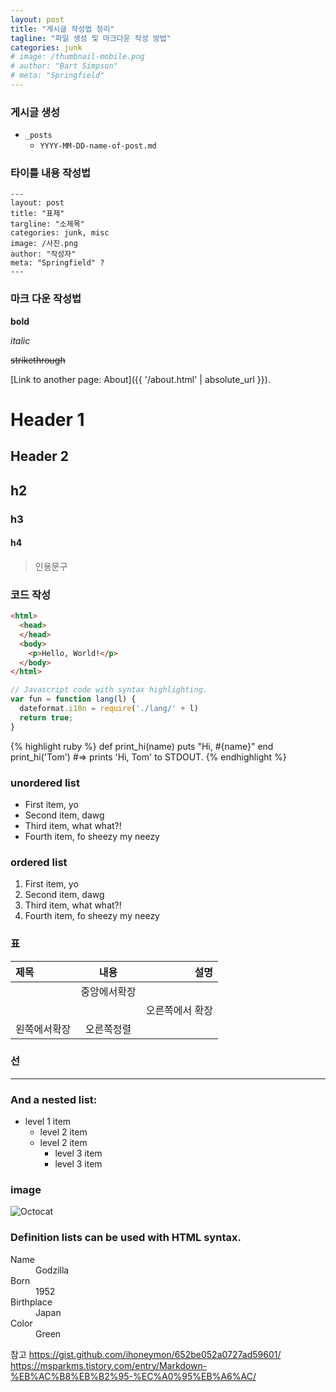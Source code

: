 ```yaml
---
layout: post
title: "게시글 작성법 정리"
tagline: "파일 생성 및 마크다운 작성 방법"
categories: junk
# image: /thumbnail-mobile.png
# author: "Bart Simpson"
# meta: "Springfield"
---
```





### 게시글 생성
* `_posts` 
  * `YYYY-MM-DD-name-of-post.md` 

### 타이틀 내용 작성법
```
---
layout: post
title: "표제"
targline: "소제목"
categories: junk, misc
image: /사진.png
author: "작성자"
meta: "Springfield" ?
---
```

### 마크 다운 작성법

**bold**

_italic_

~~strikethrough~~

[Link to another page: About]({{ '/about.html' | absolute_url }}).

# [](#header-1)Header 1

## [](#header-2)Header 2
## h2

### h3

####  h4

> 인용문구

### 코드 작성
```html
<html>
  <head>
  </head>
  <body>
    <p>Hello, World!</p>
  </body>
</html>
```

```js
// Javascript code with syntax highlighting.
var fun = function lang(l) {
  dateformat.i18n = require('./lang/' + l)
  return true;
}
```

{% highlight ruby %}
def print_hi(name)
  puts "Hi, #{name}"
end
print_hi('Tom')
#=> prints 'Hi, Tom' to STDOUT.
{% endhighlight %}

### unordered list
- First item, yo
- Second item, dawg
- Third item, what what?!
- Fourth item, fo sheezy my neezy

### ordered list
1. First item, yo
2. Second item, dawg
3. Third item, what what?!
4. Fourth item, fo sheezy my neezy

### 표

|제목|내용|설명|
|:---|:---:|---:|
||중앙에서확장||
|||오른쪽에서 확장|
|왼쪽에서확장|오른쪽정렬||

### 선
* * *

### And a nested list:

- level 1 item
  - level 2 item
  - level 2 item
    - level 3 item
    - level 3 item

### image
![Octocat](https://github.githubassets.com/images/icons/emoji/octocat.png)

### Definition lists can be used with HTML syntax.
<dl>
<dt>Name</dt>
<dd>Godzilla</dd>
<dt>Born</dt>
<dd>1952</dd>
<dt>Birthplace</dt>
<dd>Japan</dd>
<dt>Color</dt>
<dd>Green</dd>
</dl>

참고
<https://gist.github.com/ihoneymon/652be052a0727ad59601/>
<https://msparkms.tistory.com/entry/Markdown-%EB%AC%B8%EB%B2%95-%EC%A0%95%EB%A6%AC/>